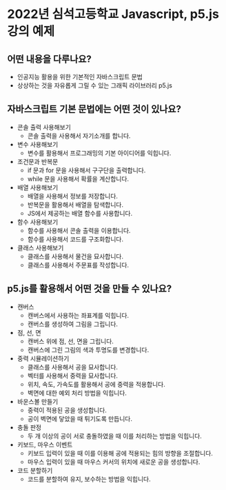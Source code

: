 # 2022년 심석고등학교 Javascript, p5.js 강의 예제  
## 어떤 내용을 다루나요?
- 인공지능 활용을 위한 기본적인 자바스크립트 문법  
- 상상하는 것을 자유롭게 그릴 수 있는 그래픽 라이브러리 p5.js  
## 자바스크립트 기본 문법에는 어떤 것이 있나요?
- 콘솔 츌력 사용해보기  
    - 콘솔 출력을 사용해서 자기소개를 합니다.  
- 변수 사용해보기  
    - 변수를 활용해서 프로그래밍의 기본 아이디어를 익힙니다.  
- 조건문과 반복문  
    - if 문과 for 문을 사용해서 구구단을 출력합니다.  
    - while 문을 사용해서 확률을 계산합니다.  
- 배열 사용해보기  
    - 배열을 사용해서 정보를 저장합니다.  
    - 반복문을 활용해서 배열을 탐색합니다.  
    - JS에서 제공하는 배열 함수를 사용합니다.  
- 함수 사용해보기  
    - 함수를 사용해서 콘솔 출력을 이용합니다.  
    - 함수를 사용해서 코드를 구조화합니다.  
- 클래스 사용해보기  
    - 클래스를 사용해서 물건을 묘사합니다.  
    - 클래스를 사용해서 주문표를 작성합니다.  
## p5.js를 활용해서 어떤 것을 만들 수 있나요?
- 캔버스  
    - 캔버스에서 사용하는 좌표계를 익힙니다.  
    - 캔버스를 생성하여 그림을 그립니다.  
- 점, 선, 면  
    - 캔버스 위에 점, 선, 면을 그립니다.  
    - 캔버스에 그린 그림의 색과 투명도를 변경합니다.  
- 중력 시뮬레이션하기  
    - 클래스를 사용해서 공을 묘사합니다.  
    - 벡터를 사용해서 중력을 묘사합니다.  
    - 위치, 속도, 가속도를 활용해서 공에 중력을 적용합니다.  
    - 벽면에 대한 예외 처리 방법을 익힙니다.  
- 바운스볼 만들기  
    - 중력이 적용된 공을 생성합니다.  
    - 공이 벽면에 닿았을 때 튀기도록 만듭니다.  
- 충돌 판정  
    - 두 개 이상의 공이 서로 충돌하였을 때 이를 처리하는 방법을 익힙니다.  
- 키보드, 마우스 이벤트  
    - 키보드 입력이 있을 때 이를 이용해 공에 적용되는 힘의 방향을 조절합니다.  
    - 마우스 입력이 있을 때 마우스 커서의 위치에 새로운 공을 생성합니다.  
- 코드 분할하기  
    - 코드를 분할하여 유지, 보수하는 방법을 익힙니다.  
